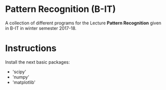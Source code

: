 # Pattern Recognition (B-IT)

A collection of different programs for the Lecture **Pattern Recognition**
given in B-IT in winter semester 2017-18.

# Instructions

Install the next basic packages:

- 'scipy'
- 'numpy'
- 'matplotlib'
